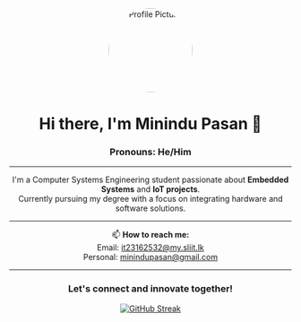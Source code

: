 <div align="center">

  <img src="IMG_9999.jpg" alt="Profile Picture" style="border-radius: 50%; width: 150px; height: 150px;" />

  # Hi there, I'm Minindu Pasan 👋  
  ### Pronouns: He/Him

  ---

  I'm a Computer Systems Engineering student passionate about **Embedded Systems** and **IoT projects**.  
  Currently pursuing my degree with a focus on integrating hardware and software solutions.

  ---

  📫 **How to reach me:**  
  Email: <a href="mailto:it23162532@my.sliit.lk">it23162532@my.sliit.lk</a>  
  Personal: <a href="mailto:minindupasan@gmail.com">minindupasan@gmail.com</a>  

  ---

  ### Let's connect and innovate together!

[![GitHub Streak](https://streak-stats.demolab.com?user=minindupasan&theme=whatsapp-dark2&hide_border=true&border_radius=30&date_format=M%20j%5B%2C%20Y%5D&mode=weekly&card_width=600)](https://git.io/streak-stats)

</div>
